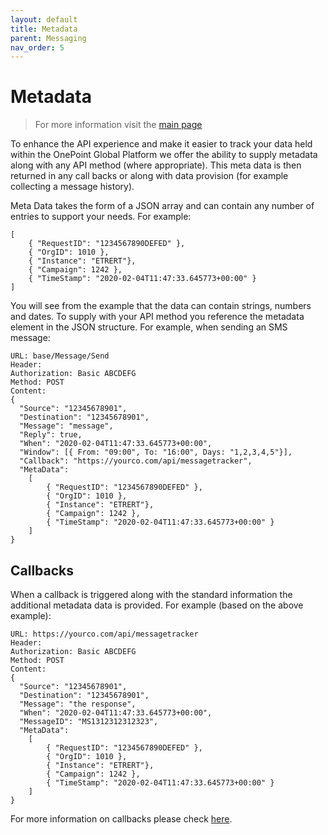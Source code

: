 ```yaml
---
layout: default
title: Metadata
parent: Messaging
nav_order: 5
---
```

# Metadata

> For more information visit the [main page](../README.md)

To enhance the API experience and make it easier to track your data held within the OnePoint Global Platform we offer the ability to supply metadata along with any API method (where appropriate). This meta data is then returned in any call backs or along with data provision (for example collecting a message history).

Meta Data takes the form of a JSON array and can contain any number of entries to support your needs. For example:
```
[
    { "RequestID": "1234567890DEFED" },
    { "OrgID": 1010 },
    { "Instance": "ETRERT"},
    { "Campaign": 1242 },
    { "TimeStamp": "2020-02-04T11:47:33.645773+00:00" }
]
```

You will see from the example that the data can contain strings, numbers and dates. To supply with your API method you reference the metadata element in the JSON structure. For example, when sending an SMS message:
```
URL: base/Message/Send
Header:
Authorization: Basic ABCDEFG
Method: POST
Content:
{
  "Source": "12345678901",
  "Destination": "12345678901",
  "Message": "message",
  "Reply": true,
  "When": "2020-02-04T11:47:33.645773+00:00",
  "Window": [{ From: "09:00", To: "16:00", Days: "1,2,3,4,5"}],
  "Callback": "https://yourco.com/api/messagetracker",
  "MetaData": 
    [
        { "RequestID": "1234567890DEFED" },
        { "OrgID": 1010 },
        { "Instance": "ETRERT"},
        { "Campaign": 1242 },
        { "TimeStamp": "2020-02-04T11:47:33.645773+00:00" }
    ]
}
```

## Callbacks
When a callback is triggered along with the standard information the additional metadata data is provided. For example (based on the above example):
```
URL: https://yourco.com/api/messagetracker
Header:
Authorization: Basic ABCDEFG
Method: POST
Content:
{
  "Source": "12345678901",
  "Destination": "12345678901",
  "Message": "the response",
  "When": "2020-02-04T11:47:33.645773+00:00",
  "MessageID": "MS1312312312323",
  "MetaData": 
    [
        { "RequestID": "1234567890DEFED" },
        { "OrgID": 1010 },
        { "Instance": "ETRERT"},
        { "Campaign": 1242 },
        { "TimeStamp": "2020-02-04T11:47:33.645773+00:00" }
    ]
}

```
For more information on callbacks please check [here](Callbacks.md).
